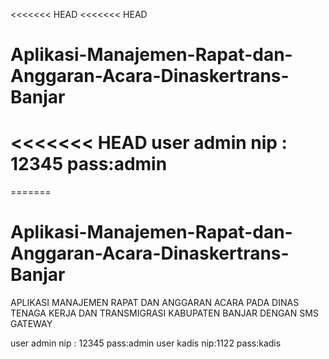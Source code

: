<<<<<<< HEAD
<<<<<<< HEAD
# Aplikasi-Manajemen-Rapat-dan-Anggaran-Acara-Dinaskertrans-Banjar

<<<<<<< HEAD
user admin nip : 12345 pass:admin
=======
=======
# Aplikasi-Manajemen-Rapat-dan-Anggaran-Acara-Dinaskertrans-Banjar

APLIKASI MANAJEMEN RAPAT DAN ANGGARAN ACARA PADA DINAS TENAGA KERJA DAN TRANSMIGRASI KABUPATEN BANJAR DENGAN SMS GATEWAY

user admin nip : 12345 pass:admin
user kadis nip:1122 pass:kadis